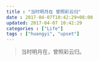 ```yaml
---
title : "当时明月在 曾照彩云归"
date : 2017-04-07T10:42:29+08:00
updated: 2017-04-07 10:42:29
categories : ["Life"]
tags : ["huangyi", "upset"]
---
```


<blockquote class="blockquote-center">
当时明月在，曾照彩云归。
</blockquote>
